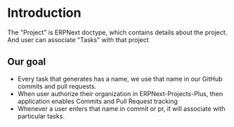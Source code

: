 # Introduction

The "Project" is ERPNext doctype, which contains details about the project. And user can associate "Tasks" with that project

## Our goal
- Every task that generates has a name, we use that name in our GitHub commits and pull requests.
- When user authorize their organization in ERPNext-Projects-Plus, then application enables Commits and Pull Request tracking
- Whenever a user enters that name in commit or pr, it will associate with particular tasks.
